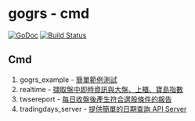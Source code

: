 gogrs - cmd
=============

[![GoDoc](https://godoc.org/github.com/toomore/gogrs?status.svg)](https://godoc.org/github.com/toomore/gogrs/cmd)
[![Build Status](https://travis-ci.org/toomore/gogrs.svg?branch=master)](https://travis-ci.org/toomore/gogrs)

Cmd
----

1. gogrs_example - [簡單範例測試](https://godoc.org/github.com/toomore/gogrs/cmd/gogrs_example)
2. realtime - [擷取盤中即時資訊與大盤、上櫃、寶島指數](https://godoc.org/github.com/toomore/gogrs/cmd/realtime)
3. twsereport - [每日收盤後產生符合選股條件的報告](https://godoc.org/github.com/toomore/gogrs/cmd/twsereport)
4. tradingdays_server - [提供簡單的日期查詢 API Server](https://godoc.org/github.com/toomore/gogrs/cmd/tradingdays_server)

